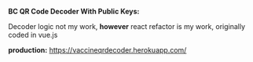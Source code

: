 **BC QR Code Decoder With Public Keys:**

Decoder logic not my work, **however** react refactor is my work, originally coded in vue.js


**production:** https://vaccineqrdecoder.herokuapp.com/
